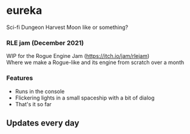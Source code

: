# eureka
Sci-fi Dungeon Harvest Moon like or something?

### RLE jam (December 2021)
WIP for the Rogue Engine Jam (https://itch.io/jam/rlejam) \
Where we make a Rogue-like and its engine from scratch over a month

### Features
- Runs in the console
- Flickering lights in a small spaceship with a bit of dialog
- That's it so far

## Updates every day

